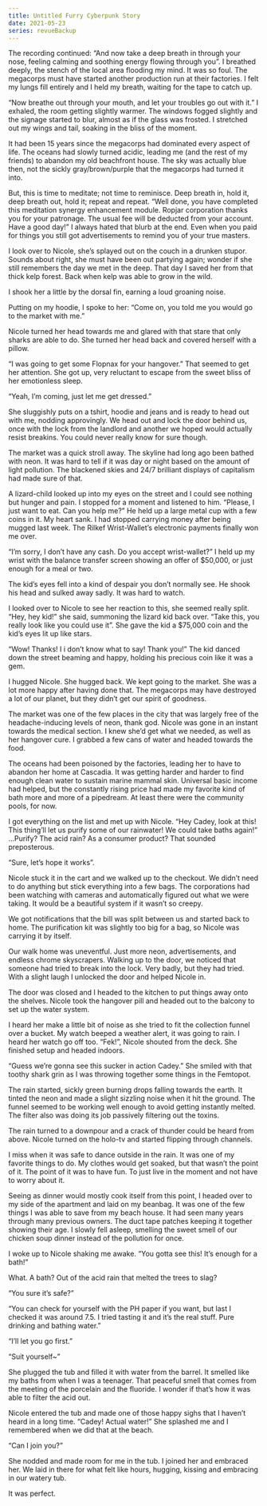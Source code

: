 ```yaml
---
title: Untitled Furry Cyberpunk Story
date: 2021-05-23
series: revueBackup
---
```


The recording continued: “And now take a deep breath in through your nose,
feeling calming and soothing energy flowing through you”. I breathed deeply, the
stench of the local area flooding my mind. It was so foul. The megacorps must
have started another production run at their factories. I felt my lungs fill
entirely and I held my breath, waiting for the tape to catch up.

“Now breathe out through your mouth, and let your troubles go out with it.” I
exhaled, the room getting slightly warmer. The windows fogged slightly and the
signage started to blur, almost as if the glass was frosted. I stretched out my
wings and tail, soaking in the bliss of the moment.

It had been 15 years since the megacorps had dominated every aspect of life. The
oceans had slowly turned acidic, leading me (and the rest of my friends) to
abandon my old beachfront house. The sky was actually blue then, not the sickly
gray/brown/purple that the megacorps had turned it into.

But, this is time to meditate; not time to reminisce. Deep breath in, hold it,
deep breath out, hold it; repeat and repeat. “Well done, you have completed this
meditation synergy enhancement module. Ropjar corporation thanks you for your
patronage. The usual fee will be deducted from your account. Have a good day!” I
always hated that blurb at the end. Even when you paid for things you still got
advertisements to remind you of your true masters. 

I look over to Nicole, she’s splayed out on the couch in a drunken stupor.
Sounds about right, she must have been out partying again; wonder if she still
remembers the day we met in the deep. That day I saved her from that thick kelp
forest. Back when kelp was able to grow in the wild.

I shook her a little by the dorsal fin, earning a loud groaning noise.

Putting on my hoodie, I spoke to her: “Come on, you told me you would go to the
market with me.”

Nicole turned her head towards me and glared with that stare that only sharks
are able to do. She turned her head back and covered herself with a pillow.

“I was going to get some Flopnax for your hangover.” That seemed to get her
attention. She got up, very reluctant to escape from the sweet bliss of her
emotionless sleep.

“Yeah, I’m coming, just let me get dressed.”

She sluggishly puts on a tshirt, hoodie and jeans and is ready to head out with
me, nodding approvingly. We head out and lock the door behind us, once with the
lock from the landlord and another we hoped would actually resist breakins. You
could never really know for sure though.

The market was a quick stroll away. The skyline had long ago been bathed with
neon. It was hard to tell if it was day or night based on the amount of light
pollution. The blackened skies and 24/7 brilliant displays of capitalism had
made sure of that. 

A lizard-child looked up into my eyes on the street and I could see nothing but
hunger and pain. I stopped for a moment and listened to him. “Please, I just
want to eat. Can you help me?” He held up a large metal cup with a few coins in
it. My heart sank. I had stopped carrying money after being mugged last week.
The Rilkef Wrist-Wallet’s electronic payments finally won me over.

“I’m sorry, I don’t have any cash. Do you accept wrist-wallet?” I held up my
wrist with the balance transfer screen showing an offer of $50,000, or just
enough for a meal or two.

The kid’s eyes fell into a kind of despair you don’t normally see. He shook his
head and sulked away sadly. It was hard to watch.

I looked over to Nicole to see her reaction to this, she seemed really split.
“Hey, hey kid!” she said, summoning the lizard kid back over. “Take this, you
really look like you could use it”. She gave the kid a $75,000 coin and the
kid’s eyes lit up like stars.

“Wow! Thanks! I i don’t know what to say! Thank you!” The kid danced down the
street beaming and happy, holding his precious coin like it was a gem.

I hugged Nicole. She hugged back. We kept going to the market. She was a lot
more happy after having done that. The megacorps may have destroyed a lot of our
planet, but they didn’t get our spirit of goodness.

The market was one of the few places in the city that was largely free of the
headache-inducing levels of neon, thank god. Nicole was gone in an instant
towards the medical section. I knew she’d get what we needed, as well as her
hangover cure. I grabbed a few cans of water and headed towards the food.

The oceans had been poisoned by the factories, leading her to have to abandon
her home at Cascadia. It was getting harder and harder to find enough clean
water to sustain marine mammal skin. Universal basic income had helped, but the
constantly rising price had made my favorite kind of bath more and more of a
pipedream. At least there were the community pools, for now.

I got everything on the list and met up with Nicole. “Hey Cadey, look at this!
This thing’ll let us purify some of our rainwater! We could take baths again!”
…Purify? The acid rain? As a consumer product? That sounded preposterous.

“Sure, let’s hope it works”.

Nicole stuck it in the cart and we walked up to the checkout. We didn’t need to
do anything but stick everything into a few bags. The corporations had been
watching with cameras and automatically figured out what we were taking. It
would be a beautiful system if it wasn’t so creepy.

We got notifications that the bill was split between us and started back to
home. The purification kit was slightly too big for a bag, so Nicole was
carrying it by itself.

Our walk home was uneventful. Just more neon, advertisements, and endless chrome
skyscrapers. Walking up to the door, we noticed that someone had tried to break
into the lock. Very badly, but they had tried. With a slight laugh I unlocked
the door and helped Nicole in.

The door was closed and I headed to the kitchen to put things away onto the
shelves. Nicole took the hangover pill and headed out to the balcony to set up
the water system.

I heard her make a little bit of noise as she tried to fit the collection funnel
over a bucket. My watch beeped a weather alert, it was going to rain. I heard
her watch go off too. “Fek!”, Nicole shouted from the deck. She finished setup
and headed indoors.

“Guess we’re gonna see this sucker in action Cadey.” She smiled with that toothy
shark grin as I was throwing together some things in the Femtopot.

The rain started, sickly green burning drops falling towards the earth. It
tinted the neon and made a slight sizzling noise when it hit the ground. The
funnel seemed to be working well enough to avoid getting instantly melted. The
filter also was doing its job passively filtering out the toxins.

The rain turned to a downpour and a crack of thunder could be heard from above.
Nicole turned on the holo-tv and started flipping through channels.

I miss when it was safe to dance outside in the rain. It was one of my favorite
things to do. My clothes would get soaked, but that wasn’t the point of it. The
point of it was to have fun. To just live in the moment and not have to worry
about it.

Seeing as dinner would mostly cook itself from this point, I headed over to my
side of the apartment and laid on my beanbag. It was one of the few things I was
able to save from my beach house. It had seen many years through many previous
owners. The duct tape patches keeping it together showing their age. I slowly
fell asleep, smelling the sweet smell of our chicken soup dinner instead of the
pollution for once.

I woke up to Nicole shaking me awake. “You gotta see this! It’s enough for a
bath!”

What. A bath? Out of the acid rain that melted the trees to slag?

“You sure it’s safe?”

“You can check for yourself with the PH paper if you want, but last I checked it
was around 7.5. I tried tasting it and it’s the real stuff. Pure drinking and
bathing water.”

“I’ll let you go first.”

“Suit yourself~”

She plugged the tub and filled it with water from the barrel. It smelled like my
baths from when I was a teenager. That peaceful smell that comes from the
meeting of the porcelain and the fluoride. I wonder if that’s how it was able to
filter the acid out.

Nicole entered the tub and made one of those happy sighs that I haven’t heard in
a long time. “Cadey! Actual water!” She splashed me and I remembered when we did
that at the beach.

“Can I join you?”

She nodded and made room for me in the tub. I joined her and embraced her. We
laid in there for what felt like hours, hugging, kissing and embracing in our
watery tub.

It was perfect.
